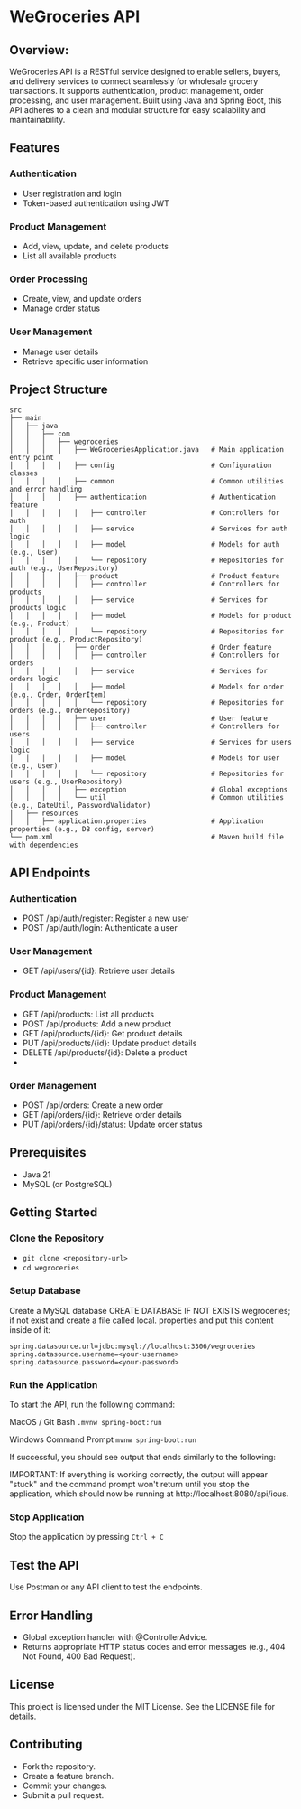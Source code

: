 # WeGroceries API

## Overview:

WeGroceries API is a RESTful service designed to enable sellers, buyers, and delivery services to connect seamlessly for wholesale grocery transactions. It supports authentication, product management, order processing, and user management. Built using Java and Spring Boot, this API adheres to a clean and modular structure for easy scalability and maintainability.

## Features
### Authentication
- User registration and login
- Token-based authentication using JWT

### Product Management
- Add, view, update, and delete products
- List all available products

### Order Processing
- Create, view, and update orders
- Manage order status

### User Management
- Manage user details
- Retrieve specific user information

## Project Structure
```
src
├── main
│   ├── java
│   │   ├── com
│   │   │   ├── wegroceries
│   │   │   │   ├── WeGroceriesApplication.java   # Main application entry point
│   │   │   │   ├── config                        # Configuration classes
│   │   │   │   ├── common                        # Common utilities and error handling
│   │   │   │   ├── authentication                # Authentication feature
│   │   │   │   │   ├── controller                # Controllers for auth
│   │   │   │   │   ├── service                   # Services for auth logic
│   │   │   │   │   ├── model                     # Models for auth (e.g., User)
│   │   │   │   │   └── repository                # Repositories for auth (e.g., UserRepository)
│   │   │   │   ├── product                       # Product feature
│   │   │   │   │   ├── controller                # Controllers for products
│   │   │   │   │   ├── service                   # Services for products logic
│   │   │   │   │   ├── model                     # Models for product (e.g., Product)
│   │   │   │   │   └── repository                # Repositories for product (e.g., ProductRepository)
│   │   │   │   ├── order                         # Order feature
│   │   │   │   │   ├── controller                # Controllers for orders
│   │   │   │   │   ├── service                   # Services for orders logic
│   │   │   │   │   ├── model                     # Models for order (e.g., Order, OrderItem)
│   │   │   │   │   └── repository                # Repositories for orders (e.g., OrderRepository)
│   │   │   │   ├── user                          # User feature
│   │   │   │   │   ├── controller                # Controllers for users
│   │   │   │   │   ├── service                   # Services for users logic
│   │   │   │   │   ├── model                     # Models for user (e.g., User)
│   │   │   │   │   └── repository                # Repositories for users (e.g., UserRepository)
│   │   │   │   ├── exception                     # Global exceptions
│   │   │   │   └── util                          # Common utilities (e.g., DateUtil, PasswordValidator)
│   ├── resources
│   │   ├── application.properties                # Application properties (e.g., DB config, server)
└── pom.xml                                       # Maven build file with dependencies
```

## API Endpoints

### Authentication
- POST /api/auth/register: Register a new user
- POST /api/auth/login: Authenticate a user

### User Management
- GET /api/users/{id}: Retrieve user details

### Product Management
- GET /api/products: List all products
- POST /api/products: Add a new product
- GET /api/products/{id}: Get product details
- PUT /api/products/{id}: Update product details
- DELETE /api/products/{id}: Delete a product
-
### Order Management

- POST /api/orders: Create a new order
- GET /api/orders/{id}: Retrieve order details
- PUT /api/orders/{id}/status: Update order status

## Prerequisites
- Java 21
- MySQL (or PostgreSQL)

## Getting Started

### Clone the Repository
- `git clone <repository-url>`
- `cd wegroceries`

### Setup Database
Create a MySQL database CREATE DATABASE IF NOT EXISTS wegroceries; if not exist and create a file called local. properties and put this content inside of it:
```
spring.datasource.url=jdbc:mysql://localhost:3306/wegroceries
spring.datasource.username=<your-username>
spring.datasource.password=<your-password>
```

### Run the Application
To start the API, run the following command:

MacOS / Git Bash
```.mvnw spring-boot:run```

Windows Command Prompt
```mvnw spring-boot:run```

If successful, you should see output that ends similarly to the following:

IMPORTANT: If everything is working correctly, the output will appear "stuck" and the command prompt won't return until you stop the application, which should now be running at http://localhost:8080/api/ious.

### Stop Application
Stop the application by pressing ```Ctrl + C```

## Test the API
Use Postman or any API client to test the endpoints.

## Error Handling
- Global exception handler with @ControllerAdvice.
- Returns appropriate HTTP status codes and error messages (e.g., 404 Not Found, 400 Bad Request).

## License
This project is licensed under the MIT License. See the LICENSE file for details.

## Contributing
- Fork the repository.
- Create a feature branch.
- Commit your changes.
- Submit a pull request.

